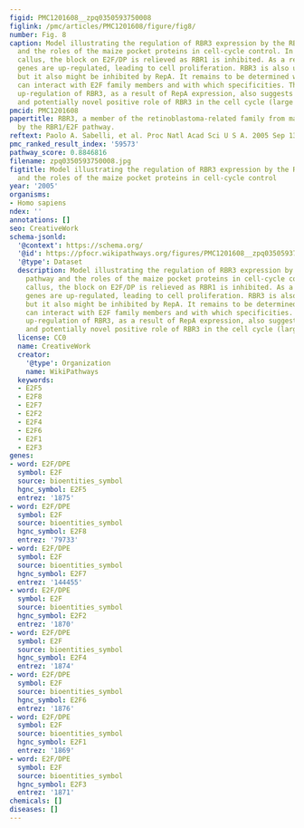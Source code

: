 ```yaml
---
figid: PMC1201608__zpq0350593750008
figlink: /pmc/articles/PMC1201608/figure/fig8/
number: Fig. 8
caption: Model illustrating the regulation of RBR3 expression by the RBR1/E2F pathway
  and the roles of the maize pocket proteins in cell-cycle control. In RepA-expressing
  callus, the block on E2F/DP is relieved as RBR1 is inhibited. As a result, S-phase
  genes are up-regulated, leading to cell proliferation. RBR3 is also up-regulated,
  but it also might be inhibited by RepA. It remains to be determined whether RBR3
  can interact with E2F family members and with which specificities. The intriguing
  up-regulation of RBR3, as a result of RepA expression, also suggests an alternative
  and potentially novel positive role of RBR3 in the cell cycle (large arrow).
pmcid: PMC1201608
papertitle: RBR3, a member of the retinoblastoma-related family from maize, is regulated
  by the RBR1/E2F pathway.
reftext: Paolo A. Sabelli, et al. Proc Natl Acad Sci U S A. 2005 Sep 13;102(37):13005-13012.
pmc_ranked_result_index: '59573'
pathway_score: 0.8846816
filename: zpq0350593750008.jpg
figtitle: Model illustrating the regulation of RBR3 expression by the RBR1/E2F pathway
  and the roles of the maize pocket proteins in cell-cycle control
year: '2005'
organisms:
- Homo sapiens
ndex: ''
annotations: []
seo: CreativeWork
schema-jsonld:
  '@context': https://schema.org/
  '@id': https://pfocr.wikipathways.org/figures/PMC1201608__zpq0350593750008.html
  '@type': Dataset
  description: Model illustrating the regulation of RBR3 expression by the RBR1/E2F
    pathway and the roles of the maize pocket proteins in cell-cycle control. In RepA-expressing
    callus, the block on E2F/DP is relieved as RBR1 is inhibited. As a result, S-phase
    genes are up-regulated, leading to cell proliferation. RBR3 is also up-regulated,
    but it also might be inhibited by RepA. It remains to be determined whether RBR3
    can interact with E2F family members and with which specificities. The intriguing
    up-regulation of RBR3, as a result of RepA expression, also suggests an alternative
    and potentially novel positive role of RBR3 in the cell cycle (large arrow).
  license: CC0
  name: CreativeWork
  creator:
    '@type': Organization
    name: WikiPathways
  keywords:
  - E2F5
  - E2F8
  - E2F7
  - E2F2
  - E2F4
  - E2F6
  - E2F1
  - E2F3
genes:
- word: E2F/DPE
  symbol: E2F
  source: bioentities_symbol
  hgnc_symbol: E2F5
  entrez: '1875'
- word: E2F/DPE
  symbol: E2F
  source: bioentities_symbol
  hgnc_symbol: E2F8
  entrez: '79733'
- word: E2F/DPE
  symbol: E2F
  source: bioentities_symbol
  hgnc_symbol: E2F7
  entrez: '144455'
- word: E2F/DPE
  symbol: E2F
  source: bioentities_symbol
  hgnc_symbol: E2F2
  entrez: '1870'
- word: E2F/DPE
  symbol: E2F
  source: bioentities_symbol
  hgnc_symbol: E2F4
  entrez: '1874'
- word: E2F/DPE
  symbol: E2F
  source: bioentities_symbol
  hgnc_symbol: E2F6
  entrez: '1876'
- word: E2F/DPE
  symbol: E2F
  source: bioentities_symbol
  hgnc_symbol: E2F1
  entrez: '1869'
- word: E2F/DPE
  symbol: E2F
  source: bioentities_symbol
  hgnc_symbol: E2F3
  entrez: '1871'
chemicals: []
diseases: []
---
```

